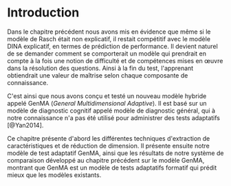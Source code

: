 # Introduction

Dans le chapitre précédent nous avons mis en évidence que même si le modèle de Rasch était non explicatif, il restait compétitif avec le modèle DINA explicatif, en termes de prédiction de performance. Il devient naturel de se demander comment se comporterait un modèle qui prendrait en compte à la fois une notion de difficulté et de compétences mises en œuvre dans la résolution des questions. Ainsi à la fin du test, l'apprenant obtiendrait une valeur de maîtrise selon chaque composante de connaissance.

C'est ainsi que nous avons conçu et testé un nouveau modèle hybride appelé GenMA (*General Multidimensional Adaptive*). Il est basé sur un modèle de diagnostic cognitif appelé modèle de diagnostic général, qui à notre connaissance n'a pas été utilisé pour administrer des tests adaptatifs [@Yan2014].

Ce chapitre présente d'abord les différentes techniques d'extraction de caractéristiques et de réduction de dimension. Il présente ensuite notre modèle de test adaptatif GenMA, ainsi que les résultats de notre système de comparaison développé au chapitre précédent sur le modèle GenMA, montrant que GenMA est un modèle de tests adaptatifs formatif qui prédit mieux que les modèles existants.
